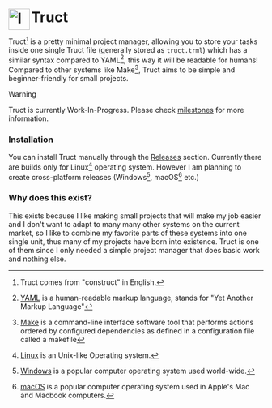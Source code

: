 <h1>Truct<img align="left" width="42" height="42" alt="logo" src="https://github.com/user-attachments/assets/1a8052d1-924c-4799-9037-8a7c6ac5fc68" /></h1>

Truct[^1] is a pretty minimal project manager, allowing you to store your tasks inside one single
Truct file (generally stored as `truct.trml`) which has a similar syntax compared to YAML[^2], this
way it will be readable for humans! Compared to other systems like Make[^3], Truct aims to be simple
and beginner-friendly for small projects.

> [!WARNING]
> Truct is currently Work-In-Progress. Please check [milestones](https://github.com/neotesk/truct/milestones) for more information.

### Installation
You can install Truct manually through the [Releases](https://github.com/neotesk/truct/releases)
section. Currently there are builds only for Linux[^4] operating system. However I am planning
to create cross-platform releases (Windows[^5], macOS[^6] etc.)

### Why does this exist?
This exists because I like making small projects that will make my job easier and I don't want to
adapt to many many other systems on the current market, so I like to combine my favorite parts of
these systems into one single unit, thus many of my projects have born into existence. Truct is
one of them since I only needed a simple project manager that does basic work and nothing else.

[^1]: Truct comes from "construct" in English.
[^2]: [YAML](https://en.wikipedia.org/wiki/YAML) is a human-readable markup language, stands for "Yet Another Markup Language"
[^3]: [Make](https://en.wikipedia.org/wiki/Make_(software)) is a command-line interface software tool that performs actions ordered by configured dependencies as defined in a configuration file called a makefile
[^4]: [Linux](https://en.wikipedia.org/wiki/Linux) is an Unix-like Operating system.
[^5]: [Windows](https://en.wikipedia.org/wiki/Microsoft_Windows) is a popular computer operating system used world-wide.
[^6]: [macOS](https://en.wikipedia.org/wiki/MacOS) is a popular computer operating system used in Apple's Mac and Macbook computers.
